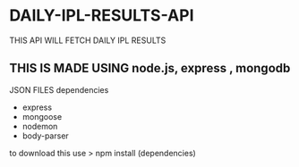 # DAILY-IPL-RESULTS-API
THIS API WILL FETCH DAILY IPL RESULTS
<h2> THIS IS MADE USING node.js, express , mongodb</h2>

<p> JSON FILES dependencies
 <ul> 
  <li> express </li>
   <li> mongoose </li>
 <li> nodemon </li>   
  
 <li> body-parser </li>
 
 </ul>
 
 to download this use > npm install (dependencies)

</p>






